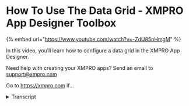 # How To Use The Data Grid - XMPRO App Designer Toolbox
{% embed url="https://www.youtube.com/watch?v=-ZdU85nHmgM" %}



In this video, you’ll learn how to configure a data grid in the XMPRO App Designer.

Need help with creating your XMPRO apps? Send an email to support@xmpro.com

Go to https://xmpro.com if...
<details>
<summary>Transcript</summary>In this video, you’ll learn how to configure a data grid in the XMPRO App Designer.

Need help with creating your XMPRO apps? Send an email to support@xmpro.com

Go to https://xmpro.com if...
welcome to another friend gave you from

accent probe today we will be looking at

data grid and how to use it an app

designer so I have a page here as you

can see is blank but I want to display

some data from my data source in a grid

format what I can do is I can search for

the grid control it's called data grid

and I can drag it across now data grid

as you know displays your data in in

rows and cells format it also allows you

to for example sort filter or add some

paging options to the data and we will

look at all of them just now but the

first thing I need to do is as you can

see my data grid I just dragged it but

it Sam it needs some data so I need to

bind it to a datasource and as explained

in another video on how to use data

sources I've already created a data

source which I'm now going to bind to my

data grid like that now if I save it

without making any other change I just

refresh this page the runtime view of

this page you will see I have a data

grid and it is loading up all the data

from my data source now let's see well

what other options we have over here so

if I open to the appearance section I

have options to control if the grid

should have an out outer border let's

say I don't want it

I have option to choose if the header

should be visible or not I have option

to choose if the column lines should be

visible or not and I'm going to remove

them its these lines and in their row

lines which you can see going across

over here and lastly pin codes will be

visible at all or not so those are my

appearance options now quickly show you

the the changes we made

as you can see the or the the outer

border is gone and the column lines are

gone so let's go ahead and see what else

we can do in behavior we have a couple

of options starting with the crud

operation basically should the user be

allowed to add delete or update the data

in the grid if the connector you are

using supports it you can choose these

and if you say the user should be

allowed to update you are then going to

be asked for words what a dip mode you

want to use there are three options bad

cell and row basically if you choose

cell each cell is editable at a time if

you choose row the whole row is editable

at a time and in batch you can change

multiple rows and then save in one go so

I'll keep it as self next I have options

for column filtering or rofl drink I'll

enable those and you'll be able to see

what they look like

I'm gonna save now and our refreshment

we're here to see what changes I made

you can see now there there is an option

to delete a row there is also an option

to change or update a value when I click

on a cell because I chose settle mode I

have to click on a cell and then it

becomes a little bow I also have

filtering options like if I only wanna

see a certain value right next we we

also have options for paging if I choose

I want to page I'll have to give a page

size but if I say I only want to see

five records at a time I can do that

by saving that and then refreshing over

here it will then display me pages which

I can use to navigate through my data

lastly there are options if you want to

use a grouping and there's also an

advanced option to choose if you want to

have your columns automatically assigned

a certain width based on their content

now let's move on from behavior and into

the column section at the end this

section basically displays a list of

columns that are being sent to you from

your data source and you can choose a

certain column I will maximize my screen

for that you can choose a certain column

and then you have certain you have a few

options per column like should the

column be visible or not what should be

the caption for that column that is a

friendly name that should appear in the

header you can also choose the value of

that column should be left or right

aligned for same center-aligned and

lastly you have an width option where

you can specify a number to say that the

width of that column should not be

auto-generated that be fixed to that to

the number you provide having configured

your columns one last option you have

here is if you want to move or change

the order in which these columns appear

in your grid you can do so by using

these arrows and moving a column up or

down and the order in which they appear

in your grid will also change so this

was how to use data grid control thank

you for watching
</details>